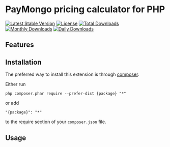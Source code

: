 PayMongo pricing calculator for PHP
=============
[![Latest Stable Version](https://poser.pugx.org/{package}/v/stable)](https://packagist.org/packages/{package})
[![License](https://poser.pugx.org/{package}/license)](https://packagist.org/packages/{package})
[![Total Downloads](https://poser.pugx.org/{package}/downloads)](https://packagist.org/packages/{package})
[![Monthly Downloads](https://poser.pugx.org/{package}/d/monthly)](https://packagist.org/packages/{package})
[![Daily Downloads](https://poser.pugx.org/{package}/d/daily)](https://packagist.org/packages/{package})

Features
------------


Installation
------------

The preferred way to install this extension is through [composer](http://getcomposer.org/download/).

Either run

```
php composer.phar require --prefer-dist {package} "*"
```

or add

```
"{package}": "*"
```

to the require section of your `composer.json` file.


Usage
-----
